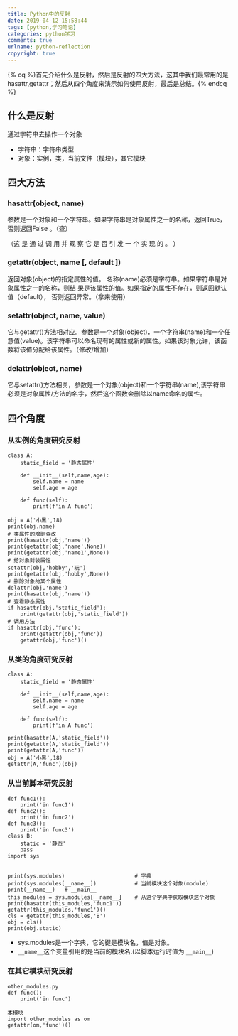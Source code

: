 ```yaml
---
title: Python中的反射
date: 2019-04-12 15:58:44
tags: [python,学习笔记]
categories: python学习
comments: true
urlname: python-reflection
copyright: true
---
```




{% cq %}首先介绍什么是反射，然后是反射的四大方法，这其中我们最常用的是hasattr,getattr；然后从四个角度来演示如何使用反射，最后是总结。{% endcq %}

<!-- more -->



## 什么是反射



通过字符串去操作一个对象

- 字符串：字符串类型
- 对象：实例，类，当前文件（模块），其它模块



## 四大方法



### hasattr(object, name)

参数是一个对象和一个字符串。如果字符串是对象属性之一的名称，返回True，否则返回False 。（查）

（这 是 通 过 调 用 并 观 察 它 是 否 引 发 一 个 实 现 的 。 ）



### getattr(object, name [, default ])

返回对象(object)的指定属性的值。 名称(name)必须是字符串。如果字符串是对象属性之一的名称，则结 果是该属性的值。如果指定的属性不存在，则返回默认值（default）， 否则返回异常。（拿来使用）



### setattr(object, name, value)

它与getattr()方法相对应。参数是一个对象(object)，一个字符串(name)和一个任意值(value)。该字符串可以命名现有的属性或新的属性。如果该对象允许，该函数将该值分配给该属性。（修改/增加）



### delattr(object, name)

它与setattr()方法相关，参数是一个对象(object)和一个字符串(name),该字符串必须是对象属性/方法的名字，然后这个函数会删除以name命名的属性。



## 四个角度

### 从实例的角度研究反射

```
class A:
    static_field = '静态属性'

    def __init__(self,name,age):
        self.name = name
        self.age = age

    def func(self):
        print(f'in A func')

obj = A('小黑',18)
print(obj.name)
# 类属性的增删查改
print(hasattr(obj,'name'))
print(getattr(obj,'name',None))
print(getattr(obj,'name1',None))
# 给对象封装属性
setattr(obj,'hobby','玩')
print(getattr(obj,'hobby',None))
# 删除对象的某个属性
delattr(obj,'name')
print(hasattr(obj,'name'))
# 查看静态属性
if hasattr(obj,'static_field'):
    print(getattr(obj,'static_field'))
# 调用方法
if hasattr(obj,'func'):
    print(getattr(obj,'func'))
    getattr(obj,'func')()
```



### 从类的角度研究反射

```
class A:
    static_field = '静态属性'

    def __init__(self,name,age):
        self.name = name
        self.age = age

    def func(self):
        print(f'in A func')

print(hasattr(A,'static_field'))
print(getattr(A,'static_field'))
print(getattr(A,'func'))
obj = A('小黑',18)
getattr(A,'func')(obj)
```



### 从当前脚本研究反射

```
def func1():
    print('in func1')
def func2():
    print('in func2')
def func3():
    print('in func3')
class B:
    static = '静态'
    pass
import sys


print(sys.modules)  					# 字典
print(sys.modules[__name__])  			# 当前模块这个对象(module)  
print(__name__)   # __main__
this_modules = sys.modules[__name__]	# 从这个字典中获取模块这个对象
print(hasattr(this_modules,'func1'))
getattr(this_modules,'func1')()
cls = getattr(this_modules,'B')
obj = cls()
print(obj.static)
```

- sys.modules是一个字典，它的键是模块名，值是对象。
-  `__name__`这个变量引用的是当前的模块名.(以脚本运行时值为 `__main__`)



### 在其它模块研究反射

```
other_modules.py
def func():
    print('in func')

本模块
import other_modules as om
getattr(om,'func')()
```

